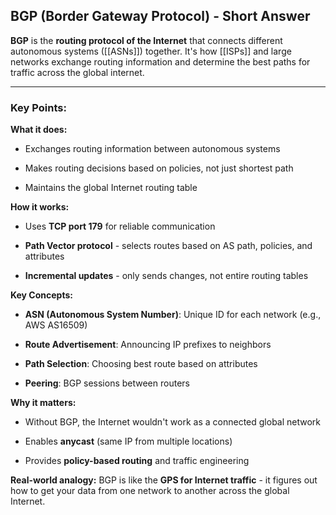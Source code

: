 ## **BGP (Border Gateway Protocol) - Short Answer**

**BGP** is the **routing protocol of the Internet** that connects different autonomous systems ([[ASNs]]) together. It's how [[ISPs]] and large networks exchange routing information and determine the best paths for traffic across the global internet.

---

### **Key Points:**

**What it does:**

- Exchanges routing information between autonomous systems
    
- Makes routing decisions based on policies, not just shortest path
    
- Maintains the global Internet routing table
    

**How it works:**

- Uses **TCP port 179** for reliable communication
    
- **Path Vector protocol** - selects routes based on AS path, policies, and attributes
    
- **Incremental updates** - only sends changes, not entire routing tables
    

**Key Concepts:**

- **ASN (Autonomous System Number)**: Unique ID for each network (e.g., AWS AS16509)
    
- **Route Advertisement**: Announcing IP prefixes to neighbors
    
- **Path Selection**: Choosing best route based on attributes
    
- **Peering**: BGP sessions between routers
    

**Why it matters:**

- Without BGP, the Internet wouldn't work as a connected global network
    
- Enables **anycast** (same IP from multiple locations)
    
- Provides **policy-based routing** and traffic engineering
    

**Real-world analogy:** BGP is like the **GPS for Internet traffic** - it figures out how to get your data from one network to another across the global Internet.